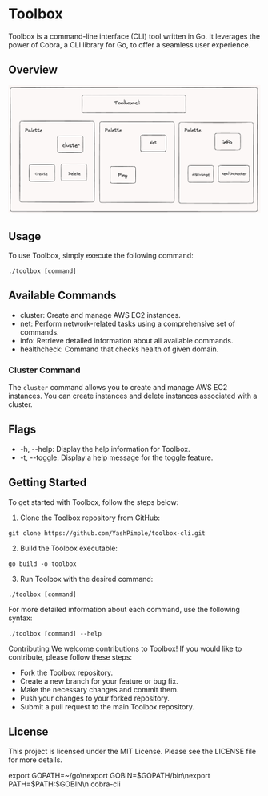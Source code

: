 # Toolbox

Toolbox is a command-line interface (CLI) tool written in Go. It leverages the power of Cobra, a CLI library for Go, to offer a seamless user experience.

## Overview
<p align="center">
  <img width="1133" alt="toolbox-img" src="./Toolbox.png">
</p>

## Usage

To use Toolbox, simply execute the following command:

```
./toolbox [command]
```


## Available Commands

- cluster: Create and manage AWS EC2 instances.
- net: Perform network-related tasks using a comprehensive set of commands.
- info: Retrieve detailed information about all available commands.
- healthcheck: Command that checks health of given domain.

### Cluster Command

The `cluster` command allows you to create and manage AWS EC2 instances. You can create instances and delete instances associated with a cluster.

## Flags
- -h, --help: Display the help information for Toolbox.
- -t, --toggle: Display a help message for the toggle feature.

## Getting Started
To get started with Toolbox, follow the steps below:

1. Clone the Toolbox repository from GitHub:
```
git clone https://github.com/YashPimple/toolbox-cli.git
```

2. Build the Toolbox executable:

```
go build -o toolbox
```

3. Run Toolbox with the desired command:
```
./toolbox [command]
```

For more detailed information about each command, use the following syntax:

```
./toolbox [command] --help
```

Contributing
We welcome contributions to Toolbox! If you would like to contribute, please follow these steps:

- Fork the Toolbox repository.
- Create a new branch for your feature or bug fix.
- Make the necessary changes and commit them.
- Push your changes to your forked repository.
- Submit a pull request to the main Toolbox repository.

## License
This project is licensed under the MIT License. Please see the LICENSE file for more details.


export GOPATH=~/go\nexport GOBIN=$GOPATH/bin\nexport PATH=$PATH:$GOBIN\n
cobra-cli